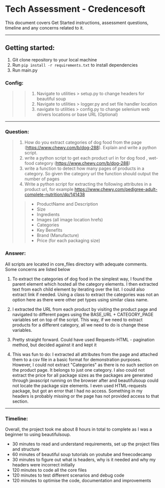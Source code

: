 # Tech Assessment - Credencesoft

This document covers Get Started instructions, assessment questions, timeline and any concerns related to it.

---
## Getting started:

1. Git clone repository to your local machine
2. Run `pip install -r requirements.txt` to install dependencies
3. Run main.py

### Config:
>> 1. Navigate to utilities > setup.py to change headers for beautiful soup
>> 2. Navigate to utilities > logger.py and set file handler location
>> 3. navigate to utilities > config.py to change selenium web drivers locations or base URL (Optional)
___

### Question:
> 1. How do you extract categories of dog food from the page (https://www.chewy.com/b/dog-288). Explain and write a python script.
> 2. write a python script to get each product url in for dog food , wet-food category (https://www.chewy.com/b/dog-288)
> 3. write a function to detect how many pages of products in a category. So given the category url the function should output the number of pages
> 4. Write a python script for extracting the following attributes in a product url, for example https://www.chewy.com/pedigree-adult-complete-nutrition/dp/141438
>> - ProductName and Description
>> - Size
>> - Ingredients
>> - Images (all image location hrefs)
>> - Categories
>> - Key Benefits
>> - Brand (Manufacture)
>> - Price (for each packaging size)

### Answer:

All scripts are located in core_files directory with adequate comments. Some concerns are listed below

1. To extract the categories of dog food in the simplest way, I found the parent element which hosted all the category elements. 
I then extracted text from each child element by iterating over the list. 
I could also extract link if needed. Using a class to extract the categories was not an option 
here as there were other pet types using similar class name.

2. I extracted the URL from each product by visiting the product page and navigated to different pages using the 
BASE_URL + CATEGORY_PAGE variables set on top of the script. This way, if we need to extract products for a different 
category, all we need to do is change these variables.

3. Pretty straight forward. Could have used Requests-HTML - pagination method,
but decided against it and kept it 

4. This was fun to do: 
I extracted all attributes from the page and attached them to a csv file in a basic format for demonstration purposes. However, 
I could not extract "Categories" as there is no such section on the product page. It belongs to just one category.
I also could not extract the price for all package sizes as the packages are generated through javascript running on
the browser after and beautifulsoup could not locate the package size elements. 
I even used HTML-requests package, but got an error that I had no access. 
Something in my headers is probably missing or the page has not provided access to that section.  

___ 

### Timeline:

Overall, the project took me about 8 hours in total to complete as I was a beginner to using beautifulsoup.

- 30 minutes to read and understand requirements, set up the project files and structure
- 60 minutes of beautiful soup tutorials on youtube and freecodecamp
- 30 minutes to figure out what is headers, why is it needed and why my headers were incorrect initially
- 120 minutes to code all the core files
- 120 minutes to test different scenarios and debug code
- 120 minutes to optimise the code, documentation and improvements
